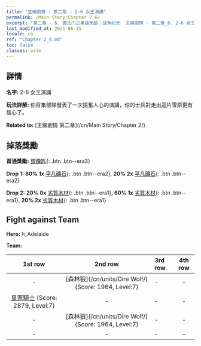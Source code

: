 ```yaml
---
title: "主線劇情 - 第二章 - 2-6 女王演講"
permalink: /Main Story/Chapter 2_6/
excerpt: "第二章 - 6. 魔法门之英雄无敌：战争纪元  主線劇情 - 第二章_6. 2-6 女王演講"
last_modified_at: 2021-06-15
locale: cn
ref: "Chapter 2_6.md"
toc: false
classes: wide
---
```


## 詳情

 **名字:** 2-6 女王演講

 **玩法詳解:** 你召集部隊發表了一次振奮人心的演講，你的士兵對走出這片雪原更有信心了。

 **Related to:** [主線劇情 第二章](/cn/Main Story/Chapter 2/)

## 掉落獎勵

 **首通獎勵:** [銀鑰匙](/cn/Items/con_693/){: .btn .btn--era3}

 **Drop 1:** **80% 1x** [平凡礦石](/cn/Items/mat_6/){: .btn .btn--era2}, **20% 2x** [平凡礦石](/cn/Items/mat_6/){: .btn .btn--era2}

 **Drop 2:** **20% 0x** [劣質木材](/cn/Items/mat_1/){: .btn .btn--era1}, **60% 1x** [劣質木材](/cn/Items/mat_1/){: .btn .btn--era1}, **20% 2x** [劣質木材](/cn/Items/mat_1/){: .btn .btn--era1}


## Fight against Team
 **Hero:** h_Adelaide

 **Team:**


  | 1st row | 2nd row | 3rd row | 4th row |
  |:----:|:----:|:----|:----:|
  | - | [森林狼](/cn/units/Dire Wolf/) (Score: 1964, Level:7)  | - | - |
  | [皇家騎士](/cn/units/Cavalier/) (Score: 2879, Level:7)  | - | - | - |
  | - | [森林狼](/cn/units/Dire Wolf/) (Score: 1964, Level:7)  | - | - |
  | - | - | - | - |


